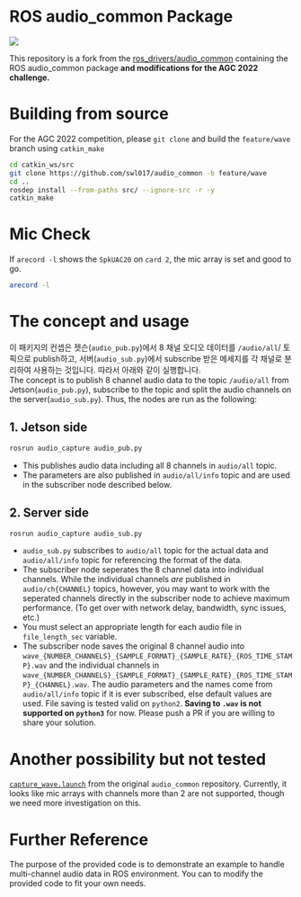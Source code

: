 # ROS audio\_common Package
[![](https://github.com/swl017/audio_common/actions/workflows/main.yml/badge.svg?=master)](https://github.com/swl017/audio_common/actions/workflows/main.yml)

This repository is a fork from the [ros_drivers/audio_common](https://github.com/ros-drivers/audio_common) containing the ROS audio\_common package __and modifications for the AGC 2022 challenge.__


# Building from source

For the AGC 2022 competition, please `git clone` and build the `feature/wave` branch using `catkin_make`

```bash
cd catkin_ws/src
git clone https://github.com/swl017/audio_common -b feature/wave
cd ..
rosdep install --from-paths src/ --ignore-src -r -y
catkin_make
```

# Mic Check
If `arecord -l` shows the `SpkUAC20` on `card 2`, the mic array is set and good to go.
```bash
arecord -l
```

# The concept and usage
이 패키지의 컨셉은 젯슨(`audio_pub.py`)에서 8 채널 오디오 데이터를 `/audio/all`/ 토픽으로 publish하고, 서버(`audio_sub.py`)에서 subscribe 받은 메세지를 각 채널로 분리하여 사용하는 것입니다. 따라서 아래와 같이 실행합니다. \
The concept is to publish 8 channel audio data to the topic `/audio/all` from Jetson(`audio_pub.py`), subscribe to the topic and split the audio channels on the server(`audio_sub.py`). Thus, the nodes are run as the following:

## 1. Jetson side
```bash
rosrun audio_capture audio_pub.py
```
- This publishes audio data including all 8 channels in `audio/all` topic. 
- The parameters are also published in `audio/all/info` topic and are used in the subscriber node described below.

## 2. Server side
```bash
rosrun audio_capture audio_sub.py
```
- `audio_sub.py` subscribes to `audio/all` topic for the actual data and `audio/all/info` topic for referencing the format of the data.
- The subscriber node seperates the 8 channel data into individual channels. While the individual channels _are_ published in `audio/ch{CHANNEL}` topics, however, you may want to work with the seperated channels directly in the subscriber node to achieve maximum performance. (To get over with network delay, bandwidth, sync issues, etc.)
- You must select an appropriate length for each audio file in `file_length_sec` variable.
- The subscriber node saves the original 8 channel audio into `wave_{NUMBER_CHANNELS}_{SAMPLE_FORMAT}_{SAMPLE_RATE}_{ROS_TIME_STAMP}.wav` and the individual channels in `wave_{NUMBER_CHANNELS}_{SAMPLE_FORMAT}_{SAMPLE_RATE}_{ROS_TIME_STAMP}_{CHANNEL}.wav`. The audio parameters and the names come from `audio/all/info` topic if it is ever subscribed, else default values are used. File saving is tested valid on `python2`. __Saving to `.wav` is not supported on `python3`__ for now. Please push a PR if you are willing to share your solution.

# Another possibility but not tested
[`capture_wave.launch`](https://github.com/swl017/audio_common/blob/feature/wave/audio_capture/launch/capture_wave.launch) from the original `audio_common` repository. Currently, it looks like mic arrays with channels more than 2 are not supported, though we need more investigation on this.


# Further Reference
The purpose of the provided code is to demonstrate an example to handle multi-channel audio data in ROS environment. You can to modify the provided code to fit your own needs.
